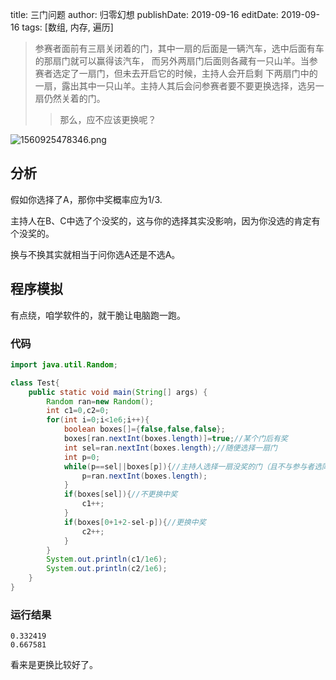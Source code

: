 title: 三门问题
author: 归零幻想
publishDate: 2019-09-16
editDate: 2019-09-16
tags: [数组, 内存, 遍历]

<!--config-->

> 参赛者面前有三扇关闭着的门，其中一扇的后面是一辆汽车，选中后面有车的那扇门就可以赢得该汽车，
而另外两扇门后面则各藏有一只山羊。当参赛者选定了一扇门，但未去开启它的时候，主持人会开启剩
下两扇门中的一扇，露出其中一只山羊。主持人其后会问参赛者要不要更换选择，选另一扇仍然关着的门。
>> 那么，应不应该更换呢？

![1560925478346.png](https://i.loli.net/2020/08/20/eWcOG6t1FpUD5mC.png)

<!--summary-->

## 分析
假如你选择了A，那你中奖概率应为1/3.

主持人在B、C中选了个没奖的，这与你的选择其实没影响，因为你没选的肯定有个没奖的。

换与不换其实就相当于问你选A还是不选A。

## 程序模拟
有点绕，咱学软件的，就干脆让电脑跑一跑。

### 代码
```java
import java.util.Random;

class Test{
    public static void main(String[] args) {
        Random ran=new Random();
        int c1=0,c2=0;
        for(int i=0;i<1e6;i++){
            boolean boxes[]={false,false,false};
            boxes[ran.nextInt(boxes.length)]=true;//某个门后有奖
            int sel=ran.nextInt(boxes.length);//随便选择一扇门
            int p=0;
            while(p==sel||boxes[p]){//主持人选择一扇没奖的门（且不与参与者选同一扇）
                p=ran.nextInt(boxes.length);
            }
            if(boxes[sel]){//不更换中奖
                c1++;
            }
            if(boxes[0+1+2-sel-p]){//更换中奖
                c2++;
            }
        }
        System.out.println(c1/1e6);
        System.out.println(c2/1e6);
    }
}
```

### 运行结果

```
0.332419
0.667581
```

看来是更换比较好了。
